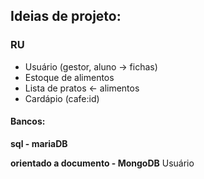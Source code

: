 ## Ideias de projeto:
### RU
- Usuário (gestor, aluno -> fichas)
- Estoque de alimentos
- Lista de pratos <- alimentos
- Cardápio (cafe:id)

#### Bancos: 

**sql - mariaDB**

**orientado a documento - MongoDB** 
Usuário